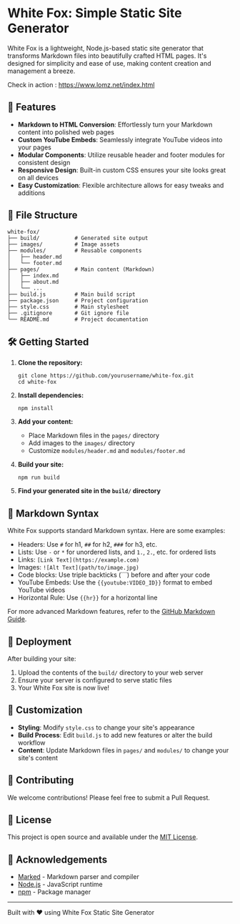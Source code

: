 # White Fox: Simple Static Site Generator

White Fox is a lightweight, Node.js-based static site generator that transforms Markdown files into beautifully crafted HTML pages. It's designed for simplicity and ease of use, making content creation and management a breeze.

Check in action : https://www.lomz.net/index.html

## 🚀 Features

- **Markdown to HTML Conversion**: Effortlessly turn your Markdown content into polished web pages
- **Custom YouTube Embeds**: Seamlessly integrate YouTube videos into your pages
- **Modular Components**: Utilize reusable header and footer modules for consistent design
- **Responsive Design**: Built-in custom CSS ensures your site looks great on all devices
- **Easy Customization**: Flexible architecture allows for easy tweaks and additions

## 📁 File Structure

```
white-fox/
├── build/           # Generated site output
├── images/          # Image assets
├── modules/         # Reusable components
│   ├── header.md
│   └── footer.md
├── pages/           # Main content (Markdown)
│   ├── index.md
│   ├── about.md
│   └── ...
├── build.js         # Main build script
├── package.json     # Project configuration
├── style.css        # Main stylesheet
├── .gitignore       # Git ignore file
└── README.md        # Project documentation
```

## 🛠 Getting Started

1. **Clone the repository:**
   ```
   git clone https://github.com/yourusername/white-fox.git
   cd white-fox
   ```

2. **Install dependencies:**
   ```
   npm install
   ```

3. **Add your content:**
   - Place Markdown files in the `pages/` directory
   - Add images to the `images/` directory
   - Customize `modules/header.md` and `modules/footer.md`

4. **Build your site:**
   ```
   npm run build
   ```

5. **Find your generated site in the `build/` directory**

## 📝 Markdown Syntax

White Fox supports standard Markdown syntax. Here are some examples:

- Headers: Use `#` for h1, `##` for h2, `###` for h3, etc.
- Lists: Use `-` or `*` for unordered lists, and `1.`, `2.`, etc. for ordered lists
- Links: `[Link Text](https://example.com)`
- Images: `![Alt Text](path/to/image.jpg)`
- Code blocks: Use triple backticks (```) before and after your code
- YouTube Embeds: Use the `{{youtube:VIDEO_ID}}` format to embed YouTube videos
- Horizontal Rule: Use `{{hr}}` for a horizontal line

For more advanced Markdown features, refer to the [GitHub Markdown Guide](https://guides.github.com/features/mastering-markdown/).

## 🚀 Deployment

After building your site:

1. Upload the contents of the `build/` directory to your web server
2. Ensure your server is configured to serve static files
3. Your White Fox site is now live!

## 🎨 Customization

- **Styling**: Modify `style.css` to change your site's appearance
- **Build Process**: Edit `build.js` to add new features or alter the build workflow
- **Content**: Update Markdown files in `pages/` and `modules/` to change your site's content

## 🤝 Contributing

We welcome contributions! Please feel free to submit a Pull Request.

## 📄 License

This project is open source and available under the [MIT License](LICENSE).

## 🙏 Acknowledgements

- [Marked](https://github.com/markedjs/marked) - Markdown parser and compiler
- [Node.js](https://nodejs.org/) - JavaScript runtime
- [npm](https://www.npmjs.com/) - Package manager

---

Built with ❤️ using White Fox Static Site Generator
